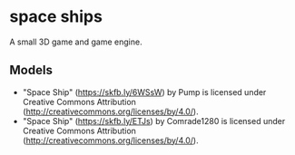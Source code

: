 # space ships

A small 3D game and game engine.

## Models
- "Space Ship" (https://skfb.ly/6WSsW) by Pump is licensed under Creative Commons Attribution (http://creativecommons.org/licenses/by/4.0/).
- "Space Ship" (https://skfb.ly/ETJs) by Comrade1280 is licensed under Creative Commons Attribution (http://creativecommons.org/licenses/by/4.0/).